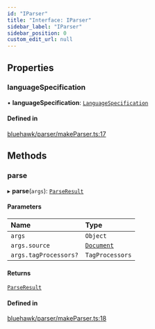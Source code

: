 ```yaml
---
id: "IParser"
title: "Interface: IParser"
sidebar_label: "IParser"
sidebar_position: 0
custom_edit_url: null
---
```


## Properties

### languageSpecification

• **languageSpecification**: [`LanguageSpecification`](LanguageSpecification.md)

#### Defined in

[bluehawk/parser/makeParser.ts:17](https://github.com/krollins-mdb/Bluehawk/blob/0886b9526801a2b31a73b01fc05e9bdcbd23c69e/src/bluehawk/parser/makeParser.ts#L17)

## Methods

### parse

▸ **parse**(`args`): [`ParseResult`](ParseResult.md)

#### Parameters

| Name | Type |
| :------ | :------ |
| `args` | `Object` |
| `args.source` | [`Document`](../classes/Document.md) |
| `args.tagProcessors?` | `TagProcessors` |

#### Returns

[`ParseResult`](ParseResult.md)

#### Defined in

[bluehawk/parser/makeParser.ts:18](https://github.com/krollins-mdb/Bluehawk/blob/0886b9526801a2b31a73b01fc05e9bdcbd23c69e/src/bluehawk/parser/makeParser.ts#L18)

